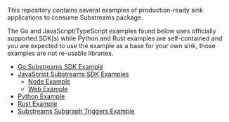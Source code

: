 This repository contains several examples of production-ready sink applications to consume Substreams package.

The Go and JavaScript/TypeScript examples found below uses officially supported SDK(s) while Python and Rust examples are self-contained and you are expected to use the example as a base for your own sink, those examples are not re-usable libraries.

- [Go Substreams SDK Example](go/README.md)
- [JavaScript Substreams SDK Examples](javascript/README.md)
    - [Node Example](javascript/node/README.md)
    - [Web Example](javascript/web/README.md)
- [Python Example](python/README.md)
- [Rust Example](rust/README.md)
- [Substreams Subgraph Triggers Example](subgraph-triggers/README.md)